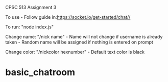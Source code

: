 CPSC 513 Assignment 3

To use - Follow guide in:https://socket.io/get-started/chat// 

To run: "node index.js"

Change name: "/nick name"
    - Name will not change if username is already taken
    - Random name will be assigned if nothing is entered on prompt

Change color: "/nickcolor hexnumber"
    - Default text color is black 
# basic_chatroom
